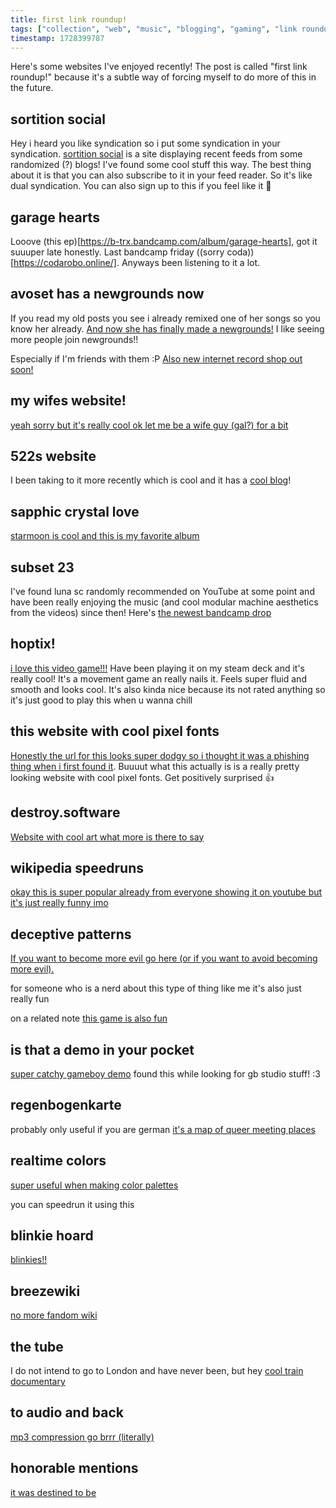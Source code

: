 ```yaml
---
title: first link roundup!
tags: ["collection", "web", "music", "blogging", "gaming", "link roundup"]
timestamp: 1728399787
---
```


Here's some websites I've enjoyed recently!
The post is called "first link roundup!" because it's a subtle way of forcing myself to do more of this in the future.
<!--more-->

## sortition social
Hey i heard you like syndication so i put some syndication in your syndication.
[sortition social](https://suricrasia.online/sortition/) is a site displaying recent feeds from some randomized (?) blogs! I've found some cool stuff this way. The best thing about it is that you can also subscribe to it in your feed reader. So it's like dual syndication.
You can also sign up to this if you feel like it 🤫

## garage hearts
Looove (this ep)[https://b-trx.bandcamp.com/album/garage-hearts], got it suuuper late honestly. Last bandcamp friday ((sorry coda))[https://codarobo.online/].
Anyways been listening to it a lot.

## avoset has a newgrounds now
If you read my old posts you see i already remixed one of her songs so you know her already. [And now she has finally made a newgrounds!](https://avoset.newgrounds.com/)
I like seeing more people join newgrounds!!

Especially if I'm friends with them :P
[Also new internet record shop out soon!](https://youtu.be/yFqdU55MxJQ?si=VMz9G8IE5txYgWUJ)

## my wifes website!
[yeah sorry but it's really cool ok let me be a wife guy (gal?) for a bit](https://tiger.kittycat.homes/)

## 522s website
I been taking to it more recently which is cool and it has a [cool blog](https://www.5snb.club/)!

## sapphic crystal love
[starmoon is cool and this is my favorite album](https://starmoon.bandcamp.com/album/sapphic-crystal-love)

## subset 23
I've found luna sc randomly recommended on YouTube at some point and have been really enjoying the music (and cool modular machine aesthetics from the videos) since then!
Here's [the newest bandcamp drop](https://lunasc.bandcamp.com/album/subset-23)

## hoptix!
[i love this video game!!!](https://store.steampowered.com/app/2544100/hoptix/) Have been playing it on my steam deck and it's really cool!
It's a movement game an really nails it. Feels super fluid and smooth and looks cool. It's also kinda nice because its not rated anything so it's just good to play this when u wanna chill

## this website with cool pixel fonts 
[Honestly the url for this looks super dodgy so i thought it was a phishing thing when i first found it](http://www17.plala.or.jp/xxxxxxx/00ff/). Buuuut what this actually is is a really pretty looking website with cool pixel fonts. Get positively surprised 👍

## destroy.software
[Website with cool art what more is there to say](https://destroy.software/)

## wikipedia speedruns
[okay this is super popular already from everyone showing it on youtube but it's just really funny imo](https://wikispeedruns.com/)

## deceptive patterns 
[If you want to become more evil go here (or if you want to avoid becoming more evil).](https://www.deceptive.design/)

for someone who is a nerd about this type of thing like me it's also just really fun

on a related note [this game is also fun](https://userinyerface.com/)

## is that a demo in your pocket
[super catchy gameboy demo](https://hh.gbdev.io/game/is-that-a-demo-in-your-pocket) found this while looking for gb studio stuff! :3

## regenbogenkarte 
probably only useful if you are german
[it's a map of queer meeting places](https://karte.queer-lexikon.net/)

## realtime colors
[super useful when making color palettes](https://realtimecolors.com/?colors=000000-77767b-f0f769-fee7fd-0ce2ed)

you can speedrun it using this

## blinkie hoard
[blinkies!!](https://blinkies.neocities.org/)


## breezewiki
[no more fandom wiki](https://antifandom.com/)

## the tube
I do not intend to go to London and have never been, but hey [cool train documentary](https://www.dailymotion.com/video/x1cxnim)

## to audio and back
[mp3 compression go brrr (literally)](https://unascribed.com/junk/imgaudio/)


## honorable mentions
[it was destined to be](https://crouton.net)